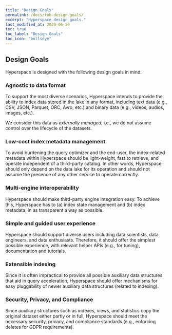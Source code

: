 ```yaml
---
title: "Design Goals"
permalink: /docs/toh-design-goals/
excerpt: "Hyperspace design goals."
last_modified_at: 2020-06-20
toc: true
toc_label: "Design Goals"
toc_icon: "bullseye"
---
```


## Design Goals

Hyperspace is designed with the following design goals in mind:

### Agnostic to data format
To support the most diverse scenarios, Hyperspace intends to provide
the ability to index data stored in the lake in any format, including 
text data (e.g., CSV, JSON, Parquet, ORC, Avro, etc.) and binary data 
(e.g., videos, audios, images, etc.). 

We consider this data as *externally managed*, i.e., we do not assume control 
over the lifecycle of the datasets. 

### Low-cost index metadata management
To avoid burdening the query optimizer and the end-user, the index-related 
metadata within Hyperspace should be light-weight, fast to retrieve, and 
operate independent of a third-party catalog. In other words, Hyperspace 
should only depend on the data lake for its operation and should not 
assume the presence of any other service to operate correctly.

### Multi-engine interoperability 
Hyperspace should make third-party engine integration easy. To 
achieve this, Hyperspace has to (a) index state management and (b) index 
metadata, in as transparent a way as possible.

### Simple and guided user experience
Hyperspace should support diverse users including data scientists, 
data engineers, and data enthusiasts. Therefore, it should offer the simplest 
possible experience, with relevant helper APIs (e.g., for tuning), 
documentation and tutorials.

### Extensible indexing
Since it is often impractical to provide all possible auxiliary data structures 
that aid in query acceleration, Hyperspace should offer mechanisms 
for easy pluggability of newer auxiliary data structures (related to indexing).

### Security, Privacy, and Compliance
Since auxiliary structures such as indexes, views, and statistics copy the 
original dataset either partly or in full, Hyperspace should meet 
the necessary security, privacy, and compliance standards (e.g., enforcing 
deletes for GDPR requirements). 
